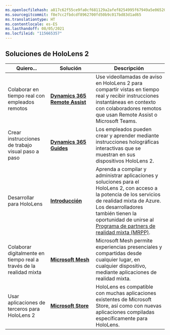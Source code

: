 ```yaml
---
ms.openlocfilehash: a817c62f55ce9fa0cf681129a2afef8254995f67949a5e065203563c4f360f85
ms.sourcegitcommit: f8e7cc2fbdcdf8962700fd50b9c017bd83d1ad65
ms.translationtype: HT
ms.contentlocale: es-ES
ms.lasthandoff: 08/05/2021
ms.locfileid: "115665357"
---
```

## <a name="hololens-2-solutions"></a>Soluciones de HoloLens 2

| Quiero... | Solución | Descripción |  
|---------| ------------|------------|
| Colaborar en tiempo real con empleados remotos | [**Dynamics 365 Remote Assist**](https://dynamics.microsoft.com/mixed-reality/remote-assist/) | Use videollamadas de aviso en HoloLens 2 para compartir vistas en tiempo real y recibir instrucciones instantáneas en contexto con colaboradores remotos que usan Remote Assist o Microsoft Teams. | 
| Crear instrucciones de trabajo visual paso a paso | [**Dynamics 365 Guides**](https://dynamics.microsoft.com/mixed-reality/guides/capabilities/) | Los empleados pueden crear y aprender mediante instrucciones holográficas interactivas que se muestran en sus dispositivos HoloLens 2. |
| Desarrollar para HoloLens | [**Introducción**](/windows/mixed-reality/develop/development?tabs=unity) | Aprenda a compilar y administrar aplicaciones y soluciones para el HoloLens 2, con acceso a la potencia de los servicios de realidad mixta de Azure. Los desarrolladores también tienen la oportunidad de unirse al [Programa de partners de realidad mixta (MRPP)](https://www.microsoft.com/hololens/mrpp). |
| Colaborar digitalmente en tiempo real a través de la realidad mixta | [**Microsoft Mesh**](https://www.microsoft.com/mesh) | Microsoft Mesh permite experiencias presenciales y compartidas desde cualquier lugar, en cualquier dispositivo, mediante aplicaciones de realidad mixta. |
| Usar aplicaciones de terceros para HoloLens 2 | [**Microsoft Store**](../holographic-store-apps.md) | HoloLens es compatible con muchas aplicaciones existentes de Microsoft Store, así como con nuevas aplicaciones compiladas específicamente para HoloLens.
